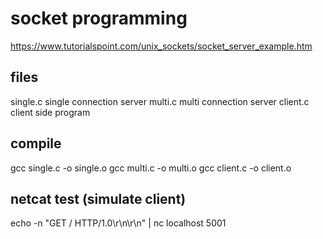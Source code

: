 socket programming
==================

https://www.tutorialspoint.com/unix_sockets/socket_server_example.htm

files
------
single.c  single connection server
multi.c   multi connection server
client.c  client side program


compile
--------
gcc single.c -o single.o
gcc multi.c -o  multi.o
gcc client.c -o client.o


netcat test (simulate client)
------------------------------
echo -n "GET / HTTP/1.0\r\n\r\n" | nc localhost 5001
